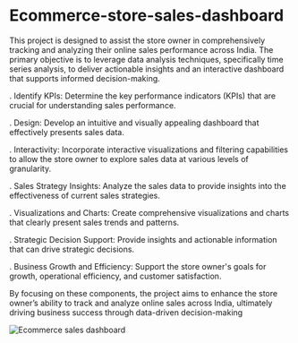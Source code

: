 # Ecommerce-store-sales-dashboard
This project is designed to assist the store owner in comprehensively tracking and analyzing their online sales performance across India. The primary objective is to leverage data analysis techniques, specifically time series analysis, to deliver actionable insights and an interactive dashboard that supports informed decision-making.


. Identify KPIs: Determine the key performance indicators (KPIs) that are crucial for understanding sales performance.

. Design: Develop an intuitive and visually appealing dashboard that effectively presents sales data.

. Interactivity: Incorporate interactive visualizations and filtering capabilities to allow the store owner to explore sales data at various levels of granularity.

. Sales Strategy Insights: Analyze the sales data to provide insights into the effectiveness of current sales strategies.

. Visualizations and Charts: Create comprehensive visualizations and charts that clearly present sales trends and patterns.

. Strategic Decision Support: Provide insights and actionable information that can drive strategic decisions.

. Business Growth and Efficiency: Support the store owner's goals for growth, operational efficiency, and customer satisfaction.

By focusing on these components, the project aims to enhance the store owner’s ability to track and analyze online sales across India, ultimately driving business success through data-driven decision-making

![Ecommerce sales dashboard](https://github.com/vinayakdon/Ecommerce-store-sales-dashboard/assets/78019838/e97ae771-4937-4a33-add9-991c4ee6f904)


